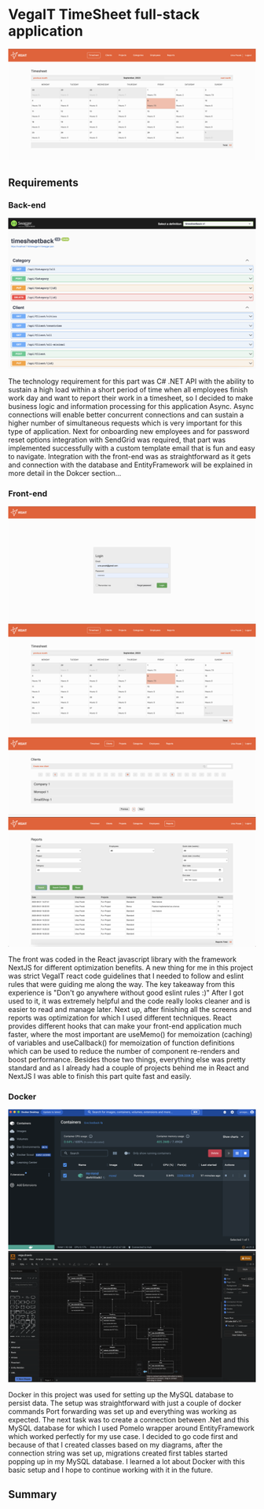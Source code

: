 # VegaIT TimeSheet full-stack application

![Main](https://github.com/UPocek/VegaIT/blob/main/docs/main.png)

## Requirements

### Back-end

![Back](https://github.com/UPocek/VegaIT/blob/main/docs/swager.png)

The technology requirement for this part was C# .NET API with the ability to sustain a high load within a short period of time when all employees finish work day and want to report their work in a timesheet, so I decided to make business logic and information processing for this application Async. Async connections will enable better concurrent connections and can sustain a higher number of simultaneous requests which is very important for this type of application. Next for onboarding new employees and for password reset options integration with SendGrid was required, that part was implemented successfully with a custom template email that is fun and easy to navigate. Integration with the front-end was as straightforward as it gets and connection with the database and EntityFramework will be explained in more detail in the Dokcer section...

### Front-end 

![Front](https://github.com/UPocek/VegaIT/blob/main/docs/login.png)
![Front](https://github.com/UPocek/VegaIT/blob/main/docs/main.png)
![Front](https://github.com/UPocek/VegaIT/blob/main/docs/categories.png)
![Front](https://github.com/UPocek/VegaIT/blob/main/docs/reports.png)

The front was coded in the React javascript library with the framework NextJS for different optimization benefits. A new thing for me in this project was strict VegaIT react code guidelines that I needed to follow and eslint rules that were guiding me along the way. The key takeaway from this experience is "Don't go anywhere without good eslint rules :)" After I got used to it, it was extremely helpful and the code really looks cleaner and is easier to read and manage later. Next up, after finishing all the screens and reports was optimization for which I used different techniques. React provides different hooks that can make your front-end application much faster, where the most important are useMemo() for memoization (caching) of variables and useCallback() for memoization of function definitions which can be used to reduce the number of component re-renders and boost performance. Besides those two things, everything else was pretty standard and as I already had a couple of projects behind me in React and NextJS I was able to finish this part quite fast and easily.

### Docker

![Docker](https://github.com/UPocek/VegaIT/blob/main/docs/docker.png)
![Docker](https://github.com/UPocek/VegaIT/blob/main/docs/eer.png)

Docker in this project was used for setting up the MySQL database to persist data. The setup was straightforward with just a couple of docker commands Port forwarding was set up and everything was working as expected. The next task was to create a connection between .Net and this MySQL database for which I used Pomelo wrapper around EntityFramework which worked perfectly for my use case. I decided to go code first and because of that I created classes based on my diagrams, after the connection string was set up, migrations created first tables started popping up in my MySQL database. I learned a lot about Docker with this basic setup and I hope to continue working with it in the future.

## Summary


